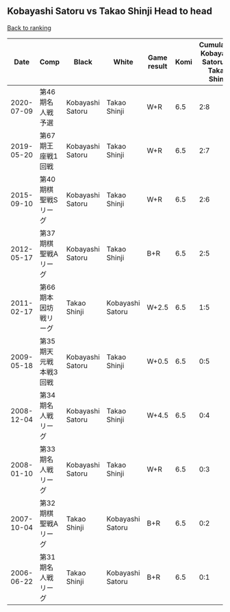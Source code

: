 ## Kobayashi Satoru vs Takao Shinji Head to head

[Back to ranking](../../index.md)




| **Date** | **Comp** | **Black** | **White** | **Game result** | **Komi** | **Cumulative Kobayashi Satoru vs Takao Shinji** | **Kobayashi Satoru streak** | **Takao Shinji streak** | 
| --- | --- | --- | --- | --- | --- | --- | --- | --- |
| 2020-07-09 | 第46期名人戦予選 | Kobayashi Satoru | Takao Shinji | W+R | 6.5 | 2:8 | 0 | 3 | 
| 2019-05-20 | 第67期王座戦1回戦 | Kobayashi Satoru | Takao Shinji | W+R | 6.5 | 2:7 | 0 | 2 | 
| 2015-09-10 | 第40期棋聖戦Sリーグ | Kobayashi Satoru | Takao Shinji | W+R | 6.5 | 2:6 | 0 | 1 | 
| 2012-05-17 | 第37期棋聖戦Aリーグ | Kobayashi Satoru | Takao Shinji | B+R | 6.5 | 2:5 | 2 | 0 | 
| 2011-02-17 | 第66期本因坊戦リーグ | Takao Shinji | Kobayashi Satoru | W+2.5 | 6.5 | 1:5 | 1 | 0 | 
| 2009-05-18 | 第35期天元戦本戦3回戦 | Kobayashi Satoru | Takao Shinji | W+0.5 | 6.5 | 0:5 | 0 | 5 | 
| 2008-12-04 | 第34期名人戦リーグ | Kobayashi Satoru | Takao Shinji | W+4.5 | 6.5 | 0:4 | 0 | 4 | 
| 2008-01-10 | 第33期名人戦リーグ | Kobayashi Satoru | Takao Shinji | W+R | 6.5 | 0:3 | 0 | 3 | 
| 2007-10-04 | 第32期棋聖戦Aリーグ | Takao Shinji | Kobayashi Satoru | B+R | 6.5 | 0:2 | 0 | 2 | 
| 2006-06-22 | 第31期名人戦リーグ | Takao Shinji | Kobayashi Satoru | B+R | 6.5 | 0:1 | 0 | 1 |




